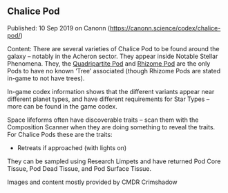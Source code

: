 ## Chalice Pod

Published: 10 Sep 2019 on Canonn (https://canonn.science/codex/chalice-pod/)

Content: There are several varieties of Chalice Pod to be found around the galaxy – notably in the Acheron sector. They appear inside Notable Stellar Phenomena. They, the [Quadripartite Pod](https://canonn.science/codex/quadripartite-pod/) and [Rhizome Pod](https://canonn.science/codex/rhizome-pod/) are the only Pods to have no known ‘Tree’ associated (though Rhizome Pods are stated in-game to not have trees).  

In-game codex information shows that the different variants appear near different planet types, and have different requirements for Star Types – more can be found in the game codex.

Space lifeforms often have discoverable traits – scan them with the Composition Scanner when they are doing something to reveal the traits. For Chalice Pods these are the traits:

- Retreats if approached (with lights on)

They can be sampled using Research Limpets and have returned Pod Core Tissue, Pod Dead Tissue, and Pod Surface Tissue.

Images and content mostly provided by CMDR Crimshadow
